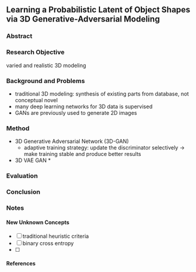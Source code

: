 ## Learning a Probabilistic Latent of Object Shapes via 3D Generative-Adversarial Modeling

### Abstract

### Research Objective

varied and realistic 3D modeling

### Background and Problems

* traditional 3D modeling: synthesis of existing parts from database, not conceptual novel
* many deep learning networks for 3D data is supervised
* GANs are previously used to generate 2D images

### Method

* 3D Generative Adversarial Network (3D-GAN)
  * adaptive training strategy: update the discriminator selectively ->
    make training stable and produce better results
* 3D VAE GAN
  * 

### Evaluation



### Conclusion



### Notes



#### New Unknown Concepts

- [ ] traditional heuristic criteria
- [ ] binary cross entropy
- [ ] 

#### References












